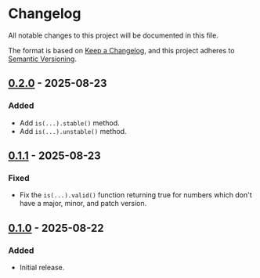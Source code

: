 Changelog
=========

All notable changes to this project will be documented in this file.

The format is based on [Keep a Changelog](https://keepachangelog.com/en/1.1.0/),
and this project adheres to [Semantic Versioning](https://semver.org/spec/v2.0.0.html).

[0.2.0] - 2025-08-23
--------------------

### Added

- Add `is(...).stable()` method.
- Add `is(...).unstable()` method.

[0.1.1] - 2025-08-23
--------------------

### Fixed

- Fix the `is(...).valid()` function returning true for numbers which don't have a major, minor, and patch version.

[0.1.0] - 2025-08-22
--------------------

### Added

- Initial release.

[0.2.0]: https://github.com/jbenner-radham/semver.js/compare/v0.1.1...v0.2.0
[0.1.1]: https://github.com/jbenner-radham/semver.js/compare/v0.1.0...v0.1.1
[0.1.0]: https://github.com/jbenner-radham/semver.js/releases/tag/v0.1.0
